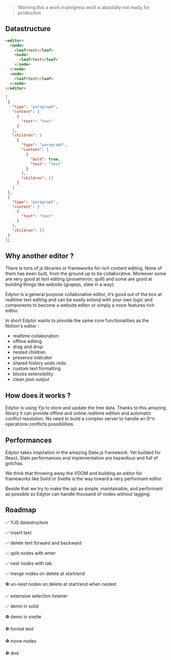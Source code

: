 > Warning
> this a work in progress wich is absolutly not ready for production

## Datastructure

```html
<editor>
  <node>
    <leaf>text</leaf>
    <node>
      <leaf>text</leaf>
    </node>
  </node>
  <node>
    <leaf>text</leaf>
  </node>
</editor>
```

```json
[
 {
   "type": "paragraph",
   "content": [
     {
       "text": "text"
     }
   ],
   "children": [
     {
       "type": "paragraph",
       "content": [
         {
           "bold": true,
           "text": "text"
         }
       ],
       "children": []
     }
   ]
 },
 {
   "type": "paragraph",
   "content": [
     {
       "text": "text"
     }
   ],
   "children": []
 }
];

```

## Why another editor ?

There is tons of js libraries or frameworks for rich content editing. None of them has been built, from the ground up to be collaborative. Moreover some are very good at text editing (prosemirror, quill) and some are good at building things like website (grapejs, slate in a way).

Edytor is a general purpose collaborative editor, it's good out of the box at realtime text editing and can be easily extend with your own logic and components to become a website editor or simply a more features rich editor.

In short Edytor wants to provide the same core functionalities as the Notion's editor :

- realtime collaboration
- offline editing
- drag and drop
- nested children
- presence indicator
- shared history undo redo
- custom text formatting
- blocks extensibility
- clean json output

## How does it works ?

Edytor is using Yjs to store and update the tree data. Thanks to this amazing library it can provide offline and online realtime edition and automatic conflict resolution. No need to build a complex server to handle an O^n operations conflicts possibilities.

## Performances

Edytor takes inspiration in the amazing Slate.js framework. Yet builded for React, Slate performances and implementation are hazardous and full of gotchas.

We think that throwing away the VDOM and building an editor for frameworks like Solid or Svelte is the way toward a very performant editor.

Beside that we try to make the api as simple, maintainable, and performant as possible so Edytor can handle thousand of nodes without lagging.

## Roadmap

✅ YJS datastructure

✅ insert text

✅ delete text forward and backward

✅ split nodes with enter

✅ nest nodes with tab

✅ merge nodes on delete at start/end

⚽ un-nest nodes on delete at start/end when nested

✅ extensive selection listener

✅ demo in solid

⚽ demo in svelte

⚽ format text

⚽ move nodes

⚽ dnd
